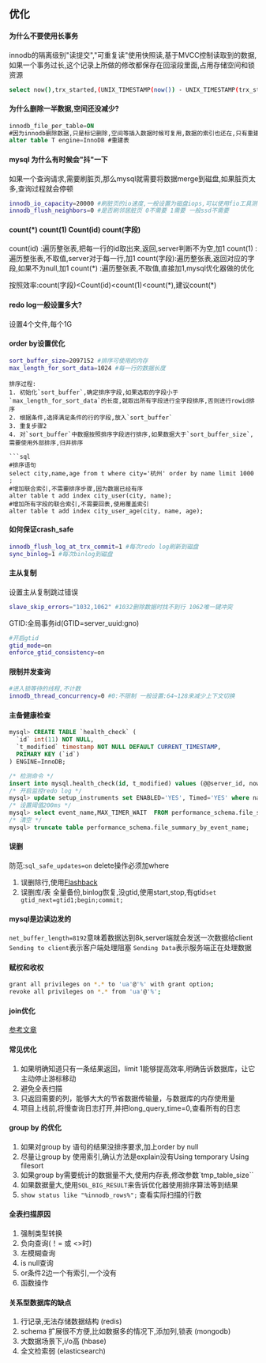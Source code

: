 ## 优化

#### 为什么不要使用长事务
innodb的隔离级别"读提交","可重复读"使用快照读,基于MVCC控制读取到的数据,如果一个事务过长,这个记录上所做的修改都保存在回滚段里面,占用存储空间和锁资源
```bash
select now(),trx_started,(UNIX_TIMESTAMP(now()) - UNIX_TIMESTAMP(trx_started)) from information_schema.innodb_trx; #查看长事务
```

#### 为什么删除一半数据,空间还没减少?
```sql
innodb_file_per_table=ON
#因为innodb删除数据,只是标记删除,空间等插入数据时候可复用,数据的索引也还在,只有重建才可以
alter table T engine=InnoDB #重建表
```

#### mysql 为什么有时候会"抖"一下
如果一个查询请求,需要刷脏页,那么mysql就需要将数据merge到磁盘,如果脏页太多,查询过程就会停顿
```bash
innodb_io_capacity=20000 #刷脏页的io速度,一般设置为磁盘iops,可以使用fio工具测
innodb_flush_neighbors=0 #是否刷邻居脏页 0不需要 1需要 一般ssd不需要
```
#### count(*) count(1) Count(id) count(字段)
count(id) :遍历整张表,把每一行的id取出来,返回,server判断不为空,加1
count(1) :遍历整张表,不取值,server对于每一行,加1
count(字段):遍历整张表,返回对应的字段,如果不为null,加1
count(\*) :遍历整张表,不取值,直接加1,mysql优化器做的优化

按照效率:count(字段)<Count(id)<count(1)<count(\*),建议count(\*)

#### redo log一般设置多大?
设置4个文件,每个1G


#### order by设置优化
```bash
sort_buffer_size=2097152 #排序可使用的内存
max_length_for_sort_data=1024 #每一行的数据长度
```
```
排序过程:
1. 初始化`sort_buffer`,确定排序字段,如果选取的字段小于`max_length_for_sort_data`的长度,就取出所有字段进行全字段排序,否则进行rowid排序
2. 根据条件,选择满足条件的行的字段,放入`sort_buffer`
3. 重复步骤2
4. 对`sort_buffer`中数据按照排序字段进行排序,如果数据大于`sort_buffer_size`,需要使用外部排序,归并排序

```sql
#排序语句
select city,name,age from t where city='杭州' order by name limit 1000  ;
#增加联合索引,不需要排序步骤,因为数据已经有序
alter table t add index city_user(city, name);
#增加所有字段的联合索引,不需要回表,使用覆盖索引
alter table t add index city_user_age(city, name, age);

```

#### 如何保证crash_safe
```bash
innodb_flush_log_at_trx_commit=1 #每次redo log刷新到磁盘
sync_binlog=1 #每次binlog到磁盘
```

#### 主从复制
设置主从复制跳过错误
```bash
slave_skip_errors="1032,1062" #1032删除数据时找不到行 1062唯一键冲突
```
GTID:全局事务id(GTID=server_uuid:gno)
```bash
#开启gtid
gtid_mode=on
enforce_gtid_consistency=on
```

#### 限制并发查询
```bash
#进入锁等待的线程,不计数
innodb_thread_concurrency=0 #0:不限制 一般设置:64~128来减少上下文切换
```

#### 主备健康检查
```sql
mysql> CREATE TABLE `health_check` (
  `id` int(11) NOT NULL,
  `t_modified` timestamp NOT NULL DEFAULT CURRENT_TIMESTAMP,
  PRIMARY KEY (`id`)
) ENGINE=InnoDB;

/* 检测命令 */
insert into mysql.health_check(id, t_modified) values (@@server_id, now()) on duplicate key update t_modified=now();
/* 开启监控redo log */
mysql> update setup_instruments set ENABLED='YES', Timed='YES' where name like '%wait/io/file/innodb/innodb_log_file%';
/* 设置阈值200ms */
mysql> select event_name,MAX_TIMER_WAIT  FROM performance_schema.file_summary_by_event_name where event_name in ('wait/io/file/innodb/innodb_log_file','wait/io/file/sql/binlog') and MAX_TIMER_WAIT>200*1000000000;
/* 清空 */
mysql> truncate table performance_schema.file_summary_by_event_name;

```

#### 误删
防范:`sql_safe_updates=on` delete操作必须加where
1. 误删除行,使用[Flashback]()
2. 误删库/表 全量备份,binlog恢复,没gtid,使用start,stop,有gtid`set gtid_next=gtid1;begin;commit;`

#### mysql是边读边发的
`net_buffer_length=8192`意味着数据达到8k,server端就会发送一次数据给client
`Sending to client`表示客户端处理阻塞
`Sending Data`表示服务端正在处理数据


#### 赋权和收权

```bash
grant all privileges on *.* to 'ua'@'%' with grant option;
revoke all privileges on *.* from 'ua'@'%';

```

#### join优化
[参考文章](https://www.cnblogs.com/zuochanzi/p/10409752.html)

#### 常见优化

1. 如果明确知道只有一条结果返回，limit 1能够提高效率,明确告诉数据库，让它主动停止游标移动
2. 避免全表扫描
3. 只返回需要的列，能够大大的节省数据传输量，与数据库的内存使用量
4. 项目上线前,将慢查询日志打开,并把long_query_time=0,查看所有的日志

#### group by 的优化
1. 如果对group by 语句的结果没排序要求,加上order by null
2. 尽量让group by 使用索引,确认方法是explain没有Using temporary Using filesort
3. 如果group by需要统计的数据量不大,使用内存表,修改参数`tmp_table_size``
4. 如果数据量大,使用`SQL_BIG_RESULT`来告诉优化器使用排序算法等到结果
5. `show status like "%innodb_rows%";` 查看实际扫描的行数

#### 全表扫描原因

1. 强制类型转换
2. 负向查询(！= 或 <>时)
3. 左模糊查询
4. is null查询
5. or条件2边一个有索引,一个没有
6. 函数操作


#### 关系型数据库的缺点
1. 行记录,无法存储数据结构 (redis)
2. schema 扩展很不方便,比如数据多的情况下,添加列,锁表 (mongodb)
3. 大数据场景下,i/o高 (hbase)
4. 全文检索弱 (elasticsearch)